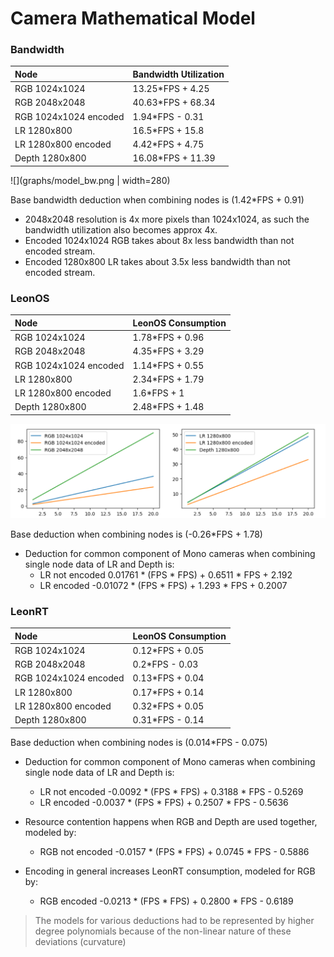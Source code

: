 # Camera Mathematical Model

### Bandwidth

| Node              | Bandwidth Utilization |
| :---------------- | :------ |
| RGB 1024x1024        |   13.25*FPS + 4.25   |	
| RGB 2048x2048           |   40.63*FPS + 68.34   |
| RGB 1024x1024 encoded    |  1.94*FPS - 0.31   |
| LR 1280x800 |  16.5*FPS + 15.8   |
| LR 1280x800 encoded |  4.42*FPS + 4.75   |
| Depth 1280x800 |  16.08*FPS + 11.39   |

![](graphs/model_bw.png | width=280)

Base bandwidth deduction when combining nodes is (1.42*FPS + 0.91)

- 2048x2048 resolution is 4x more pixels than 1024x1024, as such the bandwidth utilization also becomes approx 4x.
- Encoded 1024x1024 RGB takes about 8x less bandwidth than not encoded stream.
- Encoded 1280x800 LR takes about 3.5x less bandwidth than not encoded stream.

### LeonOS

| Node              | LeonOS Consumption |
| :---------------- | :------ |
| RGB 1024x1024        |   1.78*FPS + 0.96   | ![model_bw_1](graphs/model_bw_1.png)
| RGB 2048x2048           |   4.35*FPS + 3.29   | <img src="graphs/model_bw_1.png" width="33%" />
| RGB 1024x1024 encoded    |  1.14*FPS + 0.55   |
| LR 1280x800 |  2.34*FPS + 1.79   |
| LR 1280x800 encoded |  1.6*FPS + 1   |
| Depth 1280x800 |  2.48*FPS + 1.48   |

![model_os](graphs/model_os.png)

Base deduction when combining nodes is (-0.26*FPS + 1.78)

- Deduction for common component of Mono cameras when combining single node data of LR and Depth is:
  - LR not encoded     0.01761 * (FPS * FPS) + 0.6511 * FPS + 2.192
  - LR encoded		-0.01072 * (FPS * FPS) + 1.293 * FPS + 0.2007

### LeonRT

| Node              | LeonOS Consumption |
| :---------------- | :------ |
| RGB 1024x1024        |   0.12*FPS + 0.05   |
| RGB 2048x2048           |   0.2*FPS - 0.03   |
| RGB 1024x1024 encoded    |  0.13*FPS + 0.04   |
| LR 1280x800 |  0.17*FPS + 0.14   |
| LR 1280x800 encoded |  0.32*FPS + 0.05  |
| Depth 1280x800 |  0.31*FPS - 0.14   |

Base deduction when combining nodes is (0.014*FPS - 0.075)

- Deduction for common component of Mono cameras when combining single node data of LR and Depth is:
  - LR not encoded     -0.0092 * (FPS * FPS) + 0.3188 * FPS - 0.5269
  - LR encoded		-0.0037 * (FPS * FPS) + 0.2507 * FPS - 0.5636

- Resource contention happens when RGB and Depth are used together, modeled by:
  - RGB not encoded     -0.0157 * (FPS * FPS) + 0.0745 * FPS - 0.5886

- Encoding in general increases LeonRT consumption, modeled for RGB by:
  - RGB encoded		-0.0213 * (FPS * FPS) + 0.2800 * FPS - 0.6189

> The models for various deductions had to be represented by higher degree polynomials because of the non-linear nature of these deviations (curvature)
